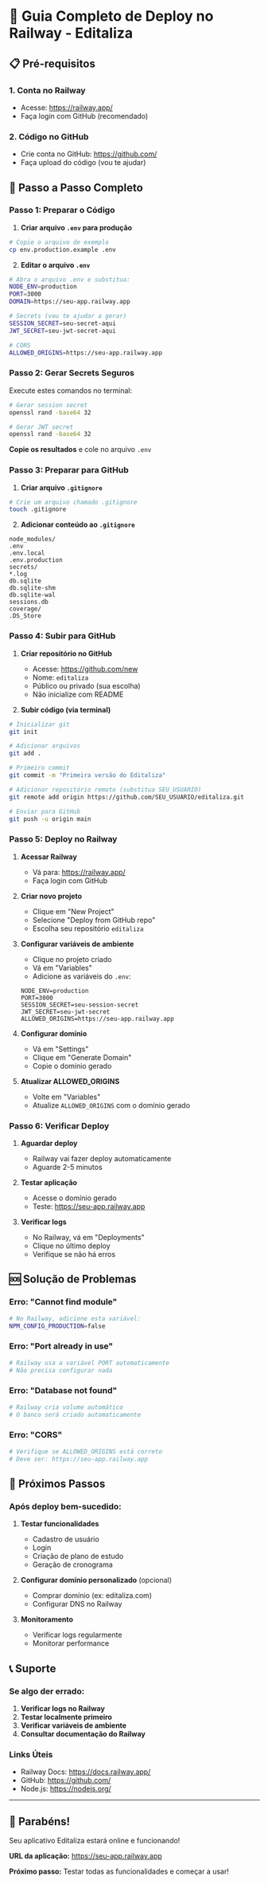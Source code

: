 # 🚀 Guia Completo de Deploy no Railway - Editaliza

## 📋 Pré-requisitos

### 1. **Conta no Railway**
- Acesse: https://railway.app/
- Faça login com GitHub (recomendado)

### 2. **Código no GitHub**
- Crie conta no GitHub: https://github.com/
- Faça upload do código (vou te ajudar)

## 🔧 Passo a Passo Completo

### **Passo 1: Preparar o Código**

1. **Criar arquivo `.env` para produção**
```bash
# Copie o arquivo de exemplo
cp env.production.example .env
```

2. **Editar o arquivo `.env`**
```bash
# Abra o arquivo .env e substitua:
NODE_ENV=production
PORT=3000
DOMAIN=https://seu-app.railway.app

# Secrets (vou te ajudar a gerar)
SESSION_SECRET=seu-secret-aqui
JWT_SECRET=seu-jwt-secret-aqui

# CORS
ALLOWED_ORIGINS=https://seu-app.railway.app
```

### **Passo 2: Gerar Secrets Seguros**

Execute estes comandos no terminal:

```bash
# Gerar session secret
openssl rand -base64 32

# Gerar JWT secret  
openssl rand -base64 32
```

**Copie os resultados** e cole no arquivo `.env`

### **Passo 3: Preparar para GitHub**

1. **Criar arquivo `.gitignore`**
```bash
# Crie um arquivo chamado .gitignore
touch .gitignore
```

2. **Adicionar conteúdo ao `.gitignore`**
```
node_modules/
.env
.env.local
.env.production
secrets/
*.log
db.sqlite
db.sqlite-shm
db.sqlite-wal
sessions.db
coverage/
.DS_Store
```

### **Passo 4: Subir para GitHub**

1. **Criar repositório no GitHub**
   - Acesse: https://github.com/new
   - Nome: `editaliza`
   - Público ou privado (sua escolha)
   - Não inicialize com README

2. **Subir código (via terminal)**
```bash
# Inicializar git
git init

# Adicionar arquivos
git add .

# Primeiro commit
git commit -m "Primeira versão do Editaliza"

# Adicionar repositório remoto (substitua SEU_USUARIO)
git remote add origin https://github.com/SEU_USUARIO/editaliza.git

# Enviar para GitHub
git push -u origin main
```

### **Passo 5: Deploy no Railway**

1. **Acessar Railway**
   - Vá para: https://railway.app/
   - Faça login com GitHub

2. **Criar novo projeto**
   - Clique em "New Project"
   - Selecione "Deploy from GitHub repo"
   - Escolha seu repositório `editaliza`

3. **Configurar variáveis de ambiente**
   - Clique no projeto criado
   - Vá em "Variables"
   - Adicione as variáveis do `.env`:
   ```
   NODE_ENV=production
   PORT=3000
   SESSION_SECRET=seu-session-secret
   JWT_SECRET=seu-jwt-secret
   ALLOWED_ORIGINS=https://seu-app.railway.app
   ```

4. **Configurar domínio**
   - Vá em "Settings"
   - Clique em "Generate Domain"
   - Copie o domínio gerado

5. **Atualizar ALLOWED_ORIGINS**
   - Volte em "Variables"
   - Atualize `ALLOWED_ORIGINS` com o domínio gerado

### **Passo 6: Verificar Deploy**

1. **Aguardar deploy**
   - Railway vai fazer deploy automaticamente
   - Aguarde 2-5 minutos

2. **Testar aplicação**
   - Acesse o domínio gerado
   - Teste: https://seu-app.railway.app

3. **Verificar logs**
   - No Railway, vá em "Deployments"
   - Clique no último deploy
   - Verifique se não há erros

## 🆘 Solução de Problemas

### **Erro: "Cannot find module"**
```bash
# No Railway, adicione esta variável:
NPM_CONFIG_PRODUCTION=false
```

### **Erro: "Port already in use"**
```bash
# Railway usa a variável PORT automaticamente
# Não precisa configurar nada
```

### **Erro: "Database not found"**
```bash
# Railway cria volume automático
# O banco será criado automaticamente
```

### **Erro: "CORS"**
```bash
# Verifique se ALLOWED_ORIGINS está correto
# Deve ser: https://seu-app.railway.app
```

## 🎯 Próximos Passos

### **Após deploy bem-sucedido:**

1. **Testar funcionalidades**
   - Cadastro de usuário
   - Login
   - Criação de plano de estudo
   - Geração de cronograma

2. **Configurar domínio personalizado** (opcional)
   - Comprar domínio (ex: editaliza.com)
   - Configurar DNS no Railway

3. **Monitoramento**
   - Verificar logs regularmente
   - Monitorar performance

## 📞 Suporte

### **Se algo der errado:**

1. **Verificar logs no Railway**
2. **Testar localmente primeiro**
3. **Verificar variáveis de ambiente**
4. **Consultar documentação do Railway**

### **Links Úteis**
- Railway Docs: https://docs.railway.app/
- GitHub: https://github.com/
- Node.js: https://nodejs.org/

---

## 🎉 **Parabéns!**

Seu aplicativo Editaliza estará online e funcionando!

**URL da aplicação:** https://seu-app.railway.app

**Próximo passo:** Testar todas as funcionalidades e começar a usar!
